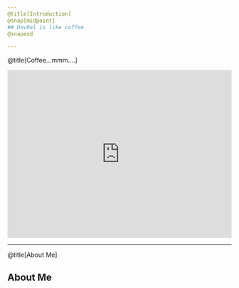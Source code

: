 ```yaml
---
@title[Introduction]
@snap[midpoint]
## DevRel is like coffee
@snapend

---
```

@title[Coffee...mmm....]

<div style="width:100%;height:0;padding-bottom:75%;position:relative;"><iframe src="https://giphy.com/embed/Q6joirtIBHUsw" width="100%" height="100%" style="position:absolute" frameBorder="0" class="giphy-embed" allowFullScreen></iframe></div>

---
@title[About Me]

## About Me
